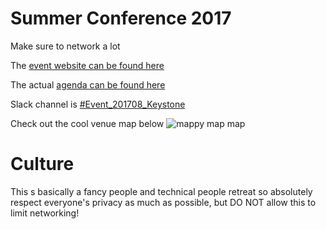 # Summer Conference 2017

Make sure to network a lot

The [event website can be found here](http://www.cablelabs.com/event/summer-conference-2017/)

The actual [agenda can be found here](http://www.cablelabs.com/wp-content/themes/cablelabs-v23/images/Summer_Conference_2017_Agenda.pdf)

Slack channel is [#Event_201708_Keystone](https://cablelabs.slack.com/messages/C2BH8RRUZ/details/)

Check out the cool venue map below
![mappy map map](http://www.keystonesymposia.org/views/Web/imgs/Sites/FLRPLN_KeystoneFull.gif)


# Culture

This s basically a fancy people and technical people retreat so absolutely 
respect everyone's privacy as much as possible, but DO NOT allow this to 
limit networking! 


